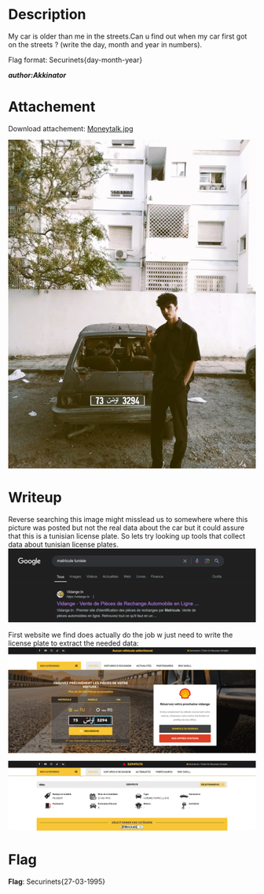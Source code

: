 # Description
My car is older than me in the streets.Can u find out when my car first got on the streets ? (write the day, month and year in numbers).
 
Flag format: Securinets{day-month-year}

***author:Akkinator***

# Attachement 
Download attachement: [Moneytalk.jpg](src/Moneytalk.jpg)

![alt text](src/Moneytalk.jpg)

# Writeup
Reverse searching this image might misslead us to somewhere where this picture was posted but not the real data about the car but it could assure that this is a tunisian license plate.
So lets try looking up tools that collect data about tunisian license plates.
![alt text](src/image.png)  

First website we find does actually do the job w just need to write the license plate to extract the needed data:
![alt text](src/image-1.png)
![alt text](src/image-2.png)

# Flag 
**Flag**: Securinets{27-03-1995}